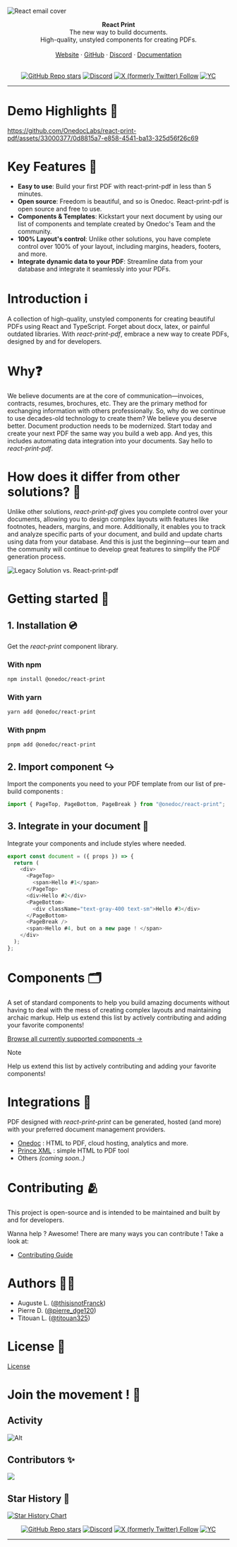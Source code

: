 ![React email cover](docs/images/react-email-cover.avif)

<div align="center"><strong>React Print</strong></div>
<div align="center">The new way to build documents.<br />High-quality, unstyled components for creating PDFs.</div>
<br />
<div align="center">
<a href="https://www.onedoclabs.com/">Website</a>
<span> · </span>
<a href="https://github.com/OnedocLabs/react-print">GitHub</a>
<span> · </span>
<a href="https://discord.com/invite/uRJE6e2rgr">Discord</a>
<span> · </span>
<a href="https://react.onedoclabs.com">Documentation</a>
</div>

<br/>

<div class="title-block" style="text-align: center;" align="center">

[![GitHub Repo stars](https://img.shields.io/github/stars/Onedoclabs/react-print)](https://github.com/OnedocLabs/react-print)
[![Discord](https://img.shields.io/discord/1182321379081736192?label=&logo=discord&logoColor=ffffff&color=7389D8&labelColor=6A7EC2)](https://discord.gg/uRJE6e2rgr)
[![X (formerly Twitter) Follow](https://img.shields.io/twitter/follow/Onedoclabs)](https://twitter.com/Onedoclabs)
[![YC](https://img.shields.io/badge/Y%20Combinator-W24-orange?style=flat-square)](https://www.ycombinator.com/companies/onedoc)

</div>

---

# Demo Highlights 🎥

https://github.com/OnedocLabs/react-print-pdf/assets/33000377/0d8815a7-e858-4541-ba13-325d56f26c69

# Key Features 🎯

- **Easy to use**: Build your first PDF with react-print-pdf in less than 5 minutes.
- **Open source**: Freedom is beautiful, and so is Onedoc. React-print-pdf is open source and free to use.
- **Components & Templates**: Kickstart your next document by using our list of components and template created by Onedoc's Team and the community.
- **100% Layout's control**: Unlike other solutions, you have complete control over 100% of your layout, including margins, headers, footers, and more.
- **Integrate dynamic data to your PDF**: Streamline data from your database and integrate it seamlessly into your PDFs.

# Introduction ℹ️

A collection of high-quality, unstyled components for creating beautiful PDFs using React and TypeScript. Forget about docx, latex, or painful outdated libraries. With _react-print-pdf_, embrace a new way to create PDFs, designed by and for developers.

# Why❓

We believe documents are at the core of communication—invoices, contracts, resumes, brochures, etc. They are the primary method for exchanging information with others professionally. So, why do we continue to use decades-old technology to create them? We believe you deserve better. Document production needs to be modernized. Start today and create your next PDF the same way you build a web app. And yes, this includes automating data integration into your documents. Say hello to _react-print-pdf_.

# How does it differ from other solutions? 🧐

Unlike other solutions, _react-print-pdf_ gives you complete control over your documents, allowing you to design complex layouts with features like footnotes, headers, margins, and more. Additionally, it enables you to track and analyze specific parts of your document, and build and update charts using data from your database. And this is just the beginning—our team and the community will continue to develop great features to simplify the PDF generation process.

![Legacy Solution vs. React-print-pdf](docs/images/legacy-vs-react-print.avif)

# Getting started 🚀

## 1. Installation 💿

Get the _react-print_ component library.

### With npm

```sh npm
npm install @onedoc/react-print
```

### With yarn

```sh yarn
yarn add @onedoc/react-print
```

### With pnpm

```sh pnpm
pnpm add @onedoc/react-print
```

## 2. Import component ↪️

Import the components you need to your PDF template from our list of pre-build components :

```javascript
import { PageTop, PageBottom, PageBreak } from "@onedoc/react-print";
```

## 3. Integrate in your document 📄

Integrate your components and include styles where needed.

```javascript
export const document = ({ props }) => {
  return (
    <div>
      <PageTop>
        <span>Hello #1</span>
      </PageTop>
      <div>Hello #2</div>
      <PageBottom>
        <div className="text-gray-400 text-sm">Hello #3</div>
      </PageBottom>
      <PageBreak />
      <span>Hello #4, but on a new page ! </span>
    </div>
  );
};
```

# Components 🗂️

A set of standard components to help you build amazing documents without having to deal with the mess of creating complex layouts and maintaining archaic markup. Help us extend this list by actively contributing and adding your favorite components!

[Browse all currently supported components →](https://react.onedoclabs.com/introduction#components)

> [!NOTE]
> Help us extend this list by actively contributing and adding your favorite components!

# Integrations 🔗

PDF designed with _react-print-print_ can be generated, hosted (and more) with your preferred document management providers.

- [Onedoc](https://app.onedoclabs.com/login) : HTML to PDF, cloud hosting, analytics and more.
- [Prince XML](https://www.princexml.com/) : simple HTML to PDF tool
- Others _(coming soon..)_

# Contributing 🫂

This project is open-source and is intended to be maintained and built by and for developers. </br>

Wanna help ? Awesome! There are many ways you can contribute ! Take a look at:

- [Contributing Guide](https://react.onedoclabs.com/contributing)

# Authors 🧑‍💻

- Auguste L. ([@thisisnotFranck](https://twitter.com/thisisnotfranck))
- Pierre D. ([@pierre_dge120](https://twitter.com/pedro_dge120))
- Titouan L. ([@titouan325](https://twitter.com/titouan325))

# License 📜

[License](https://github.com/OnedocLabs/react-print/blob/main/LICENSE.md)

# Join the movement ! 🚀

## Activity

![Alt](https://repobeats.axiom.co/api/embed/1cdb5f15e29e4e5a9388c982a039eaa97a52fdf9.svg "Repobeats analytics image")

## Contributors ✨

<a href="https://github.com/onedoclabs/react-print-pdf/graphs/contributors">
  <img src="https://contrib.rocks/image?repo=onedoclabs/react-print-pdf" />
</a>

## Star History 🌟

<a href="https://star-history.com/#Onedoclabs/react-print-pdf&Date">
  <picture>
    <source media="(prefers-color-scheme: dark)" srcset="https://api.star-history.com/svg?repos=Onedoclabs/react-print&type=Date&theme=dark" />
    <source media="(prefers-color-scheme: light)" srcset="https://api.star-history.com/svg?repos=Onedoclabs/react-print&type=Date" />
    <img alt="Star History Chart" src="https://api.star-history.com/svg?repos=Onedoclabs/react-print&type=Date" />
  </picture>
</a>

<div class="title-block" style="text-align: center;" align="center">

[![GitHub Repo stars](https://img.shields.io/github/stars/Onedoclabs/react-print)](https://github.com/OnedocLabs/react-print)
[![Discord](https://img.shields.io/discord/1182321379081736192?label=&logo=discord&logoColor=ffffff&color=7389D8&labelColor=6A7EC2)](https://discord.gg/uRJE6e2rgr)
[![X (formerly Twitter) Follow](https://img.shields.io/twitter/follow/Onedoclabs)](https://twitter.com/Onedoclabs)
[![YC](https://img.shields.io/badge/Y%20Combinator-W24-orange?style=flat-square)](https://www.ycombinator.com/companies/onedoc)

</div>

---
